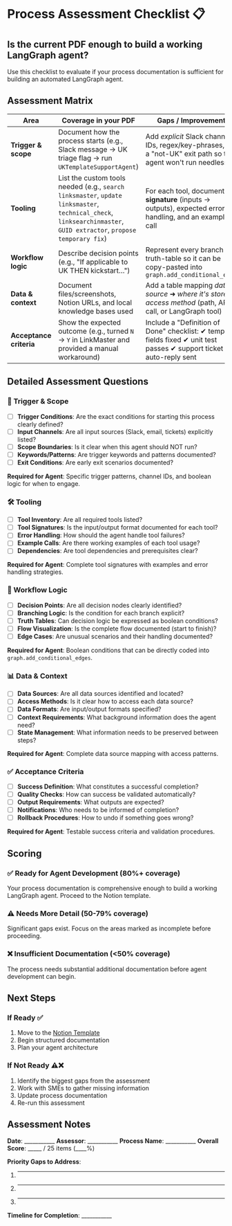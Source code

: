 # Process Assessment Checklist 📋

## Is the current PDF enough to build a working LangGraph agent?

Use this checklist to evaluate if your process documentation is sufficient for building an automated LangGraph agent.

## Assessment Matrix

| Area                    | Coverage in your PDF | Gaps / Improvements | Status |
|------------------------|---------------------|---------------------|--------|
| **Trigger & scope**     | Document how the process starts (e.g., Slack message → UK triage flag → run `UKTemplateSupportAgent`) | Add *explicit* Slack channel IDs, regex/key-phrases, and a "not-UK" exit path so the agent won't run needlessly | ⬜ |
| **Tooling**             | List the custom tools needed (e.g., `search linksmaster`, `update linksmaster`, `technical_check`, `linksearchinmaster`, `GUID extractor`, `propose temporary fix`) | For each tool, document **signature** (inputs → outputs), expected error handling, and an example call | ⬜ |
| **Workflow logic**      | Describe decision points (e.g., "If applicable to UK THEN kickstart…") | Represent every branch in a truth-table so it can be copy-pasted into `graph.add_conditional_edges` | ⬜ |
| **Data & context**      | Document files/screenshots, Notion URLs, and local knowledge bases used | Add a table mapping *data source* ➜ *where it's stored* ➜ *access method* (path, API call, or LangGraph tool) | ⬜ |
| **Acceptance criteria** | Show the expected outcome (e.g., turned `N` → `Y` in LinkMaster and provided a manual workaround) | Include a "Definition of Done" checklist: ✔ template fields fixed ✔ unit test passes ✔ support ticket auto-reply sent | ⬜ |

## Detailed Assessment Questions

### 🎯 Trigger & Scope

- [ ] **Trigger Conditions**: Are the exact conditions for starting this process clearly defined?
- [ ] **Input Channels**: Are all input sources (Slack, email, tickets) explicitly listed?
- [ ] **Scope Boundaries**: Is it clear when this agent should NOT run?
- [ ] **Keywords/Patterns**: Are trigger keywords and patterns documented?
- [ ] **Exit Conditions**: Are early exit scenarios documented?

**Required for Agent**: Specific trigger patterns, channel IDs, and boolean logic for when to engage.

### 🛠️ Tooling

- [ ] **Tool Inventory**: Are all required tools listed?
- [ ] **Tool Signatures**: Is the input/output format documented for each tool?
- [ ] **Error Handling**: How should the agent handle tool failures?
- [ ] **Example Calls**: Are there working examples of each tool usage?
- [ ] **Dependencies**: Are tool dependencies and prerequisites clear?

**Required for Agent**: Complete tool signatures with examples and error handling strategies.

### 🔀 Workflow Logic

- [ ] **Decision Points**: Are all decision nodes clearly identified?
- [ ] **Branching Logic**: Is the condition for each branch explicit?
- [ ] **Truth Tables**: Can decision logic be expressed as boolean conditions?
- [ ] **Flow Visualization**: Is the complete flow documented (start to finish)?
- [ ] **Edge Cases**: Are unusual scenarios and their handling documented?

**Required for Agent**: Boolean conditions that can be directly coded into `graph.add_conditional_edges`.

### 📊 Data & Context

- [ ] **Data Sources**: Are all data sources identified and located?
- [ ] **Access Methods**: Is it clear how to access each data source?
- [ ] **Data Formats**: Are input/output formats specified?
- [ ] **Context Requirements**: What background information does the agent need?
- [ ] **State Management**: What information needs to be preserved between steps?

**Required for Agent**: Complete data source mapping with access patterns.

### ✅ Acceptance Criteria

- [ ] **Success Definition**: What constitutes a successful completion?
- [ ] **Quality Checks**: How can success be validated automatically?
- [ ] **Output Requirements**: What outputs are expected?
- [ ] **Notifications**: Who needs to be informed of completion?
- [ ] **Rollback Procedures**: How to undo if something goes wrong?

**Required for Agent**: Testable success criteria and validation procedures.

## Scoring

### ✅ Ready for Agent Development (80%+ coverage)
Your process documentation is comprehensive enough to build a working LangGraph agent. Proceed to the Notion template.

### ⚠️ Needs More Detail (50-79% coverage)
Significant gaps exist. Focus on the areas marked as incomplete before proceeding.

### ❌ Insufficient Documentation (<50% coverage)
The process needs substantial additional documentation before agent development can begin.

## Next Steps

### If Ready ✅
1. Move to the [Notion Template](../templates/notion_template.md)
2. Begin structured documentation
3. Plan your agent architecture

### If Not Ready ⚠️❌
1. Identify the biggest gaps from the assessment
2. Work with SMEs to gather missing information
3. Update process documentation
4. Re-run this assessment

## Assessment Notes

**Date**: ___________
**Assessor**: ___________
**Process Name**: ___________
**Overall Score**: _____ / 25 items (____%)

**Priority Gaps to Address**:
1. ________________________________
2. ________________________________
3. ________________________________

**Timeline for Completion**: ___________